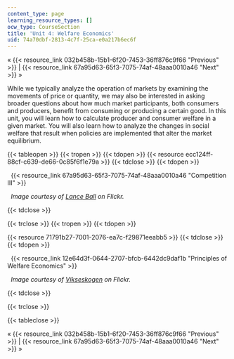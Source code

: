 ```yaml
---
content_type: page
learning_resource_types: []
ocw_type: CourseSection
title: 'Unit 4: Welfare Economics'
uid: 74a70dbf-2813-4c7f-25ca-e0a217b6ec6f
---
```


« {{< resource_link 032b458b-15b1-6f20-7453-36ff876c9f66 "Previous" >}} | {{< resource_link 67a95d63-65f3-7075-74af-48aaa0010a46 "Next" >}} »

While we typically analyze the operation of markets by examining the movements of price or quantity, we may also be interested in asking broader questions about how much market participants, both consumers and producers, benefit from consuming or producing a certain good. In this unit, you will learn how to calculate producer and consumer welfare in a given market. You will also learn how to analyze the changes in social welfare that result when policies are implemented that alter the market equilibrium.

{{< tableopen >}}
{{< tropen >}}
{{< tdopen >}}
{{< resource ecc124ff-88cf-c639-de66-0c85f6f1e79a >}}
{{< tdclose >}}
{{< tdopen >}}


  {{< resource_link 67a95d63-65f3-7075-74af-48aaa0010a46 "Competition III" >}}

  _Image courtesy of [Lance Ball](http://www.flickr.com/photos/skimcoat/2931005015/in/photostream/) on Flickr._


{{< tdclose >}}

{{< trclose >}}
{{< tropen >}}
{{< tdopen >}}
  
{{< resource 71791b27-7001-2076-ea7c-f29871eeabb5 >}}
{{< tdclose >}}
{{< tdopen >}}


  {{< resource_link 12e64d3f-0644-2707-bfcb-6442dc9daf1b "Principles of Welfare Economics" >}}

  _Image courtesy of [Vikseskogen](http://www.flickr.com/photos/vilseskogen/5846470744/) on Flickr._


{{< tdclose >}}

{{< trclose >}}

{{< tableclose >}}

« {{< resource_link 032b458b-15b1-6f20-7453-36ff876c9f66 "Previous" >}} | {{< resource_link 67a95d63-65f3-7075-74af-48aaa0010a46 "Next" >}} »